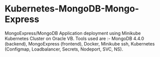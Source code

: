 # Kubernetes-MongoDB-Mongo-Express
MongoExpress/MongoDB Application deployment using Minikube Kubernetes Cluster on Oracle VB. Tools used are :- MongoDB 4.4.0 (backend), MongoExpress (frontend), Docker, Minikube ssh, Kubernetes (Configmap, Loadbalancer, Secrets, Nodeport, SVC, NS).
